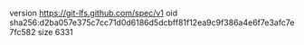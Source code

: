 version https://git-lfs.github.com/spec/v1
oid sha256:d2ba057e375c7cc71d0d6186d5dcbff81f12ea9c9f386a4e6f7e3afc7e7fc582
size 6331
